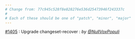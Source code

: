 ```yaml
---
# Change from: 77c945c528f8e828276e536d25473946f243337c
#
# Each of these should be one of "patch", "minor", "major"
---
```


[#1405](https://github.com/embroider-build/embroider/pull/1405) : Upgrade changeset-recover : _by [@NullVoxPopuli](https://github.com/NullVoxPopuli)_